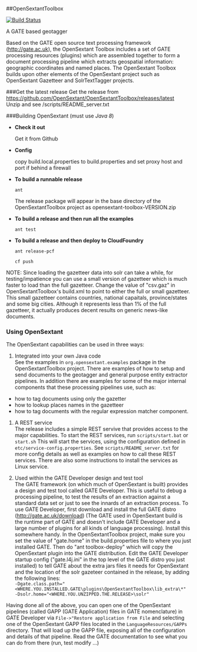 ##OpenSextantToolbox

[![Build Status](https://travis-ci.org/OpenSextant/OpenSextantToolbox.svg?branch=master)](https://travis-ci.org/OpenSextant/OpenSextantToolbox)

A GATE based geotagger

Based on the GATE open source text processing framework (http://gate.ac.uk), the OpenSextant Toolbox includes a set 
of GATE processing resources (plugins) which are assembled together to form a document processing pipeline which extracts geospatial information: geographic coordinates and named places. The OpenSextant Toolbox builds upon other elements of the OpenSextant project such as OpenSextant Gazetteer and SolrTextTagger projects.

###Get the latest release
   Get the release from https://github.com/OpenSextant/OpenSextantToolbox/releases/latest  
   Unzip and see /scripts/README_server.txt 
   
###Building OpenSextant (must use *Java 8*)

* **Check it out** 

  Get it from Github 
   
* **Config**

  copy build.local.properties to build.properties and set proxy host and port if behind a firewall

* **To build a runnable release**

  `ant`  

  The release package will appear in the base directory of the OpenSextantToolbox project as opensextant-toolbox-VERSION.zip


* **To build a release and then run all the examples**

  `ant test` 

* **To build a release and then deploy to CloudFoundry**

  `ant release-pcf`

  `cf push`

NOTE: Since loading the gazetteer data into solr can take a while, for testing/impatience you can use a small version of gazetteer which is much faster to load than the full gazetteer. Change the  value of "csv.gaz" in OpenSextantToolbox's build.xml to point to either the full or small gazetteer.  This small gazetteer contains countries, national capaitals, province/states and some big cities.  Although it represents less than 1% of the full gazetteer, it actually produces decent results on generic news-like documents.
  

### Using OpenSextant

The OpenSextant capabilities can be used in three ways:
 
1. Integrated into your own Java code  
See the examples in `org.opensextant.examples` package in the OpenSextantToolbox project. There are examples of how to setup and send documents to the geotagger and general purpose entity extractor pipelines. In addition there are examples for some of the major internal components that these processing pipelines use, such as:
  * how to tag documents using only the gazetter
  * how to lookup places names in the gazetteer
  * how to tag documents with the regular expression matcher component.

1. A REST service  
  The release includes a simple REST servive that provides access to the major capabilities.
  To start the REST services, run `scripts/start.bat` or `start.sh` This will start the services, using the configuration defined in `etc/service-config.properties`. See `scripts/README_server.txt` for more config details as well as examples on how to call these REST services. There are also some instructions to install the services as Linux service.
  
1. Used within the GATE Developer design and test tool   
  The GATE framework (on which much of OpenSextant is built) provides a design and test tool called GATE Developer. This is useful to debug a processing pipeline, to test the results of an extraction against a standard data set or just to see the innards of an extraction process. To use GATE Developer, first download and install the full GATE distro (http://gate.ac.uk/download) (The GATE used in OpenSextant build is the runtime part of GATE and doesn't include GATE Developer and a large number of plugins for all kinds of language processing). Install this somewhere handy. In the OpenSextantToolbox project, make sure you set the value of "gate.home" in the build.properties file to where you just installed GATE. Then do "ant toolbox-deploy" which will copy the OpenSextant plugin into the GATE distribution. Edit the GATE Developer startup config ("gate.l4j.ini" in the top level of the GATE distro you just installed) to tell GATE about the extra jars files it needs for OpenSextant and the location of the solr gazeteer contained in the release, by adding the following lines:  
  `-Dgate.class.path="<WHERE.YOU.INSTALLED.GATE\plugins\OpenSextantToolbox\lib_extra\*"`  
  `-Dsolr.home="<WHERE.YOU.UNZIPPED.THE.RELEASE>\solr"`
  
 Having done all of the above, you can open one of the OpenSextant pipelines (called GAPP (GATE Application) files in GATE nomenclature) in GATE Developer via `File->"Restore application from File` and selecting one of the OpenSextant GAPP files located in the `LanguageResources/GAPPs` directory. That will load up the GAPP file, exposing all of the configuration and details of that pipeline. Read the GATE documentation to see what you can do from there (run, test modify ...)

